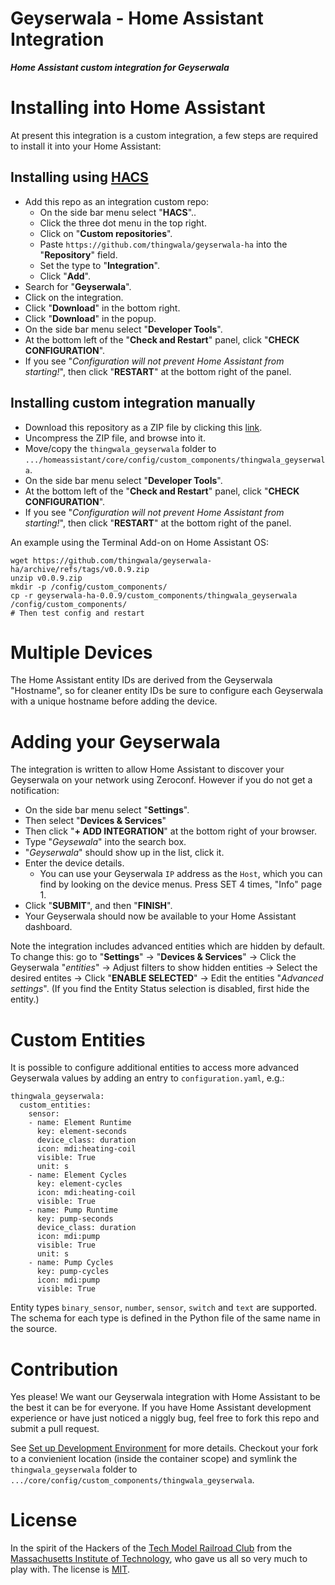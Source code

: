 Geyserwala - Home Assistant Integration <!-- omit in toc -->
===

***Home Assistant custom integration for Geyserwala***

# Installing into Home Assistant
At present this integration is a custom integration, a few steps are required to install it into your Home Assistant:

## Installing using [HACS](https://hacs.xyz/)

* Add this repo as an integration custom repo:
  * On the side bar menu select "**HACS**"..
  * Click the three dot menu in the top right.
  * Click on "**Custom repositories**".
  * Paste `https://github.com/thingwala/geyserwala-ha` into the "**Repository**" field.
  * Set the type to "**Integration**".
  * Click "**Add**".
* Search for "**Geyserwala**".
* Click on the integration.
* Click "**Download**" in the bottom right.
* Click "**Download**" in the popup.
* On the side bar menu select "**Developer Tools**".
* At the bottom left of the "**Check and Restart**" panel, click "**CHECK CONFIGURATION**".
* If you see "*Configuration will not prevent Home Assistant from starting!*", then click "**RESTART**" at the bottom right of the panel.

## Installing custom integration manually

* Download this repository as a ZIP file by clicking this [link](https://github.com/thingwala/geyserwala-ha/zipball/main).
* Uncompress the ZIP file, and browse into it.
* Move/copy the `thingwala_geyserwala` folder to `.../homeassistant/core/config/custom_components/thingwala_geyserwala`.
* On the side bar menu select "**Developer Tools**".
* At the bottom left of the "**Check and Restart**" panel, click "**CHECK CONFIGURATION**".
* If you see "*Configuration will not prevent Home Assistant from starting!*", then click "**RESTART**" at the bottom right of the panel.

An example using the Terminal Add-on on Home Assistant OS:

```
wget https://github.com/thingwala/geyserwala-ha/archive/refs/tags/v0.0.9.zip
unzip v0.0.9.zip
mkdir -p /config/custom_components/
cp -r geyserwala-ha-0.0.9/custom_components/thingwala_geyserwala /config/custom_components/
# Then test config and restart
```

# Multiple Devices
The Home Assistant entity IDs are derived from the Geyserwala "Hostname", so for cleaner entity IDs be sure to configure each Geyserwala with a unique hostname before adding the device.

# Adding your Geyserwala
The integration is written to allow Home Assistant to discover your Geyserwala on your network using Zeroconf. However if you do not get a notification:
* On the side bar menu select "**Settings**".
* Then select "**Devices & Services**"
* Then click "**+ ADD INTEGRATION**" at the bottom right of your browser.
* Type "*Geysewala*" into the search box.
* "*Geyserwala*" should show up in the list, click it.
* Enter the device details.
  * You can use your Geyserwala `IP` address as the `Host`, which you can find by looking on the device menus. Press SET 4 times, "Info" page 1.
* Click "**SUBMIT**", and then "**FINISH**".
* Your Geyserwala should now be available to your Home Assistant dashboard.

Note the integration includes advanced entities which are hidden by default. To change this: go to "**Settings**" -> "**Devices & Services**" -> Click the Geyserwala "*entities*" -> Adjust filters to show hidden entities -> Select the desired entites -> Click "**ENABLE SELECTED**" -> Edit the entities "*Advanced settings*". (If you find the Entity Status selection is disabled, first hide the entity.)

# Custom Entities
It is possible to configure additional entities to access more advanced Geyserwala values by adding an entry to `configuration.yaml`, e.g.:

```
thingwala_geyserwala:
  custom_entities:
    sensor:
    - name: Element Runtime
      key: element-seconds
      device_class: duration
      icon: mdi:heating-coil
      visible: True
      unit: s
    - name: Element Cycles
      key: element-cycles
      icon: mdi:heating-coil
      visible: True
    - name: Pump Runtime
      key: pump-seconds
      device_class: duration
      icon: mdi:pump
      visible: True
      unit: s
    - name: Pump Cycles
      key: pump-cycles
      icon: mdi:pump
      visible: True
```

Entity types `binary_sensor`, `number`, `sensor`, `switch` and `text` are supported. The schema for each type is defined in the Python file of the same name in the source.

# Contribution
Yes please! We want our Geyserwala integration with Home Assistant to be the best it can be for everyone. If you have Home Assistant development experience or have just noticed a niggly bug, feel free to fork this repo and submit a pull request.

See [Set up Development Environment](https://developers.home-assistant.io/docs/development_environment/) for more details. Checkout your fork to a convienient location (inside the container scope) and symlink the `thingwala_geyserwala` folder to `.../core/config/custom_components/thingwala_geyserwala`.

# License
In the spirit of the Hackers of the [Tech Model Railroad Club](https://en.wikipedia.org/wiki/Tech_Model_Railroad_Club) from the [Massachusetts Institute of Technology](https://en.wikipedia.org/wiki/Massachusetts_Institute_of_Technology), who gave us all so very much to play with. The license is [MIT](./LICENSE).
